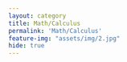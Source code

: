 ```yaml
---
layout: category
title: Math/Calculus
permalink: 'Math/Calculus'
feature-img: "assets/img/2.jpg"
hide: true
---
```


